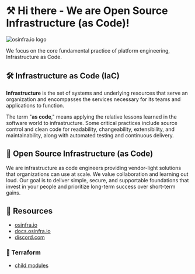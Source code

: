 # ⚒️ Hi there - We are Open Source Infrastructure (as Code)!

![osinfra.io logo](https://user-images.githubusercontent.com/1610100/201447635-064be8ae-23ee-47bf-8a80-39f8b1a23cd1.png)

We focus on the core fundamental practice of platform engineering, Infrastructure as Code.

## 🛠️ Infrastructure as Code (IaC)

**Infrastructure** is the set of systems and underlying resources that serve an organization and encompasses the services necessary for its teams and applications to function.

The term "**as code**," means applying the relative lessons learned in the software world to infrastructure. Some critical practices include source control and clean code for readability, changeability, extensibility, and maintainability, along with automated testing and continuous delivery.

## 🔩 Open Source Infrastructure (as Code)

We are infrastructure as code engineers providing vendor-light solutions that organizations can use at scale. We value collaboration and learning out loud. Our goal is to deliver simple, secure, and supportable foundations that invest in your people and prioritize long-term success over short-term gains.

## 📂 Resources

- [osinfra.io](https://www.osinfra.io)
- [docs.osinfra.io](https://docs.osinfra.io)
- [discord.com](https://discord.gg/QMC5PGY8rJ)

### 🚀 Terraform

- [child modules](https://docs.osinfra.io/fundamentals/tools/terraform/child-modules)
